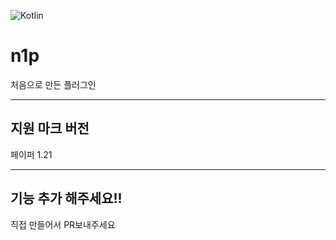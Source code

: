 ![Kotlin](https://img.shields.io/badge/Kotlin-2.2.0-8A2BE2?style=flat-square&logo=kotlin&logoColor=white)

# n1p
처음으로 만든 플러그인

---

## 지원 마크 버전
페이퍼 1.21

---

## 기능 추가 해주세요!!
직접 만들어서 PR보내주세요
